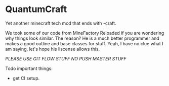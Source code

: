 QuantumCraft
============

Yet another minecraft tech mod that ends with -craft.

We took some of our code from MineFactory Reloaded if you are wondering why things look similar. The reason? He is a much better programmer and makes a good outline and base classes for stuff. Yeah, I have no clue what I am saying, let's hope his liscense allows this.

*PLEASE USE GIT FLOW STUFF NO PUSH MASTER STUFF*

Todo important things:
 - get CI setup.

